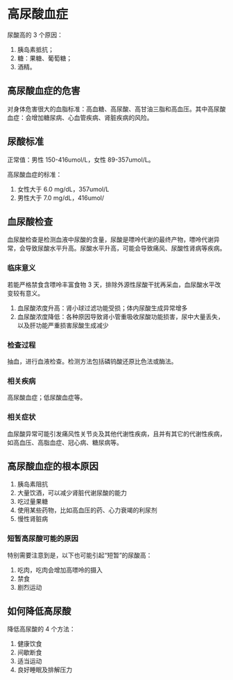 # 高尿酸血症

尿酸高的 3 个原因：

1. 胰岛素抵抗；
2. 糖：果糖、葡萄糖；
3. 酒精。

## 高尿酸血症的危害

对身体危害很大的血脂标准：高血糖、高尿酸、高甘油三脂和高血压。其中高尿酸血症：会增加糖尿病、心血管疾病、肾脏疾病的风险。

## 尿酸标准

正常值：男性 150-416umol/L，女性 89-357umol/L。

高尿酸血症的标准：

1. 女性大于 6.0 mg/dL，357umol/L
2. 男性大于 7.0 mg/dL，416umol/

## 血尿酸检查

血尿酸检查是检测血液中尿酸的含量，尿酸是嘌呤代谢的最终产物，嘌呤代谢异常，会导致尿酸水平升高。尿酸水平升高，可能会导致痛风、尿酸性肾病等疾病。

### 临床意义

若能严格禁食含嘌呤丰富食物 3 天，排除外源性尿酸干扰再采血，血尿酸水平改变较有意义。

1. 血尿酸浓度升高：肾小球过滤功能受损；体内尿酸生成异常增多
2. 血尿酸浓度降低：各种原因导致肾小管重吸收尿酸功能损害，尿中大量丢失，以及肝功能严重损害尿酸生成减少

### 检查过程

抽血，进行血液检查。检测方法包括磷钨酸还原比色法或酶法。

### 相关疾病

高尿酸血症；低尿酸血症等。

### 相关症状

血尿酸异常可能引发痛风性关节炎及其他代谢性疾病，且并有其它的代谢性疾病，如高血压、高脂血症、冠心病、糖尿病等。

## 高尿酸血症的根本原因

1. 胰岛素阻抗
2. 大量饮酒，可以减少肾脏代谢尿酸的能力
3. 吃过量果糖
4. 使用某些药物，比如高血压的药、心力衰竭的利尿剂
5. 慢性肾脏病

### 短暂高尿酸可能的原因

特别需要注意到是，以下也可能引起“短暂”的尿酸高：

1. 吃肉，吃肉会增加高嘌呤的摄入
2. 禁食
3. 剧烈运动

## 如何降低高尿酸

降低高尿酸的 4 个方法：

1. 健康饮食
2. 间歇断食
3. 适当运动
4. 良好睡眠及排解压力
